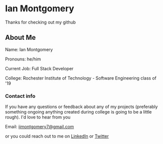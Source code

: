 # Ian Montgomery
Thanks for checking out my github

## About Me

Name: Ian Montgomery

Pronouns: he/him

Current Job: Full Stack Developer

College: Rochester Institute of Technology - Software Engineering class of '19

### Contact info 

If you have any questions or feedback about any of my projects (preferably something ongoing anything created during college is going to be a little rough). I'd love to hear from you 

Email: ijmontgomery7@gmail.com 

or you could reach out to me on [LinkedIn](https://www.linkedin.com/in/ijmontgomery7/) or [Twitter](https://twitter.com/ExternalLettuce) 